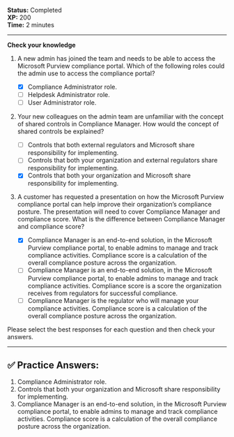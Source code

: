 

**Status:** Completed  
**XP:** 200  
**Time:** 2 minutes  

---

**Check your knowledge**

1. A new admin has joined the team and needs to be able to access the Microsoft Purview compliance portal. Which of the following roles could the admin use to access the compliance portal?

   - [x] Compliance Administrator role.
   - [ ] Helpdesk Administrator role.
   - [ ] User Administrator role.

2. Your new colleagues on the admin team are unfamiliar with the concept of shared controls in Compliance Manager. How would the concept of shared controls be explained?

   - [ ] Controls that both external regulators and Microsoft share responsibility for implementing.
   - [ ] Controls that both your organization and external regulators share responsibility for implementing.
   - [x] Controls that both your organization and Microsoft share responsibility for implementing.

3. A customer has requested a presentation on how the Microsoft Purview compliance portal can help improve their organization’s compliance posture. The presentation will need to cover Compliance Manager and compliance score. What is the difference between Compliance Manager and compliance score?

   - [x] Compliance Manager is an end-to-end solution, in the Microsoft Purview compliance portal, to enable admins to manage and track compliance activities. Compliance score is a calculation of the overall compliance posture across the organization.
   - [ ] Compliance Manager is an end-to-end solution, in the Microsoft Purview compliance portal, to enable admins to manage and track compliance activities. Compliance score is a score the organization receives from regulators for successful compliance.
   - [ ] Compliance Manager is the regulator who will manage your compliance activities. Compliance score is a calculation of the overall compliance posture across the organization.

Please select the best responses for each question and then check your answers.

---

## **✅ Practice Answers:**

1. Compliance Administrator role.
2. Controls that both your organization and Microsoft share responsibility for implementing.
3. Compliance Manager is an end-to-end solution, in the Microsoft Purview compliance portal, to enable admins to manage and track compliance activities. Compliance score is a calculation of the overall compliance posture across the organization.